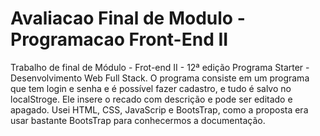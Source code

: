# Avaliacao Final de Modulo - Programacao Front-End II
Trabalho de final de Módulo - Frot-end II - 12ª edição Programa Starter - Desenvolvimento Web Full Stack.
O programa consiste em um programa que tem login e senha e é possível fazer cadastro, e tudo é salvo no localStroge.
Ele insere o recado com descrição e pode ser editado e apagado.
Usei HTML, CSS, JavaScrip e BootsTrap, como a proposta era usar bastante BootsTrap para conhecermos a documentação.
